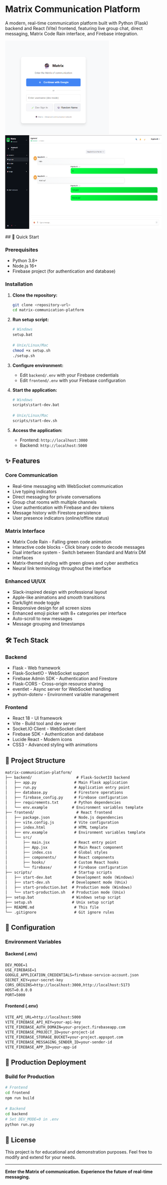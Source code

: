 # Matrix Communication Platform

A modern, real-time communication platform built with Python (Flask) backend and React (Vite) frontend, featuring live group chat, direct messaging, Matrix Code Rain interface, and Firebase integration.
<p float="left">
  <img src="frontend/static/1.png" alt="Journal Home" height = "300"/>
  <img src="frontend/static/2.png" alt="Menu" height ="300"/>
</p>
## 🚀 Quick Start

### Prerequisites
- Python 3.8+
- Node.js 16+
- Firebase project (for authentication and database)

### Installation

1. **Clone the repository:**
   ```bash
   git clone <repository-url>
   cd matrix-communication-platform
   ```

2. **Run setup script:**
   ```bash
   # Windows
   setup.bat
   
   # Unix/Linux/Mac
   chmod +x setup.sh
   ./setup.sh
   ```

3. **Configure environment:**
   - Edit `backend/.env` with your Firebase credentials
   - Edit `frontend/.env` with your Firebase configuration

4. **Start the application:**
   ```bash
   # Windows
   scripts\start-dev.bat
   
   # Unix/Linux/Mac
   scripts/start-dev.sh
   ```

5. **Access the application:**
   - Frontend: `http://localhost:3000`
   - Backend: `http://localhost:5000`

## ✨ Features

### Core Communication
- Real-time messaging with WebSocket communication
- Live typing indicators
- Direct messaging for private conversations
- Group chat rooms with multiple channels
- User authentication with Firebase and dev tokens
- Message history with Firestore persistence
- User presence indicators (online/offline status)

### Matrix Interface
- Matrix Code Rain - Falling green code animation
- Interactive code blocks - Click binary code to decode messages
- Dual interface system - Switch between Standard and Matrix DM interfaces
- Matrix-themed styling with green glows and cyber aesthetics
- Neural link terminology throughout the interface

### Enhanced UI/UX
- Slack-inspired design with professional layout
- Apple-like animations and smooth transitions
- Dark/light mode toggle
- Responsive design for all screen sizes
- Enhanced emoji picker with 8+ categories per interface
- Auto-scroll to new messages
- Message grouping and timestamps

## 🛠️ Tech Stack

### Backend
- Flask - Web framework
- Flask-SocketIO - WebSocket support
- Firebase Admin SDK - Authentication and Firestore
- Flask-CORS - Cross-origin resource sharing
- eventlet - Async server for WebSocket handling
- python-dotenv - Environment variable management

### Frontend
- React 18 - UI framework
- Vite - Build tool and dev server
- Socket.IO Client - WebSocket client
- Firebase SDK - Authentication and database
- Lucide React - Modern icons
- CSS3 - Advanced styling with animations

## 📁 Project Structure

```
matrix-communication-platform/
├── backend/                    # Flask-SocketIO backend
│   ├── app.py                 # Main Flask application
│   ├── run.py                 # Application entry point
│   ├── database.py            # Firestore operations
│   ├── firebase_config.py     # Firebase configuration
│   ├── requirements.txt       # Python dependencies
│   └── env.example           # Environment variables template
├── frontend/                   # React frontend
│   ├── package.json           # Node.js dependencies
│   ├── vite.config.js         # Vite configuration
│   ├── index.html             # HTML template
│   ├── env.example            # Environment variables template
│   └── src/
│       ├── main.jsx           # React entry point
│       ├── App.jsx            # Main React component
│       ├── index.css          # Global styles
│       ├── components/        # React components
│       ├── hooks/             # Custom React hooks
│       └── firebase/          # Firebase configuration
├── scripts/                   # Startup scripts
│   ├── start-dev.bat         # Development mode (Windows)
│   ├── start-dev.sh          # Development mode (Unix)
│   ├── start-production.bat  # Production mode (Windows)
│   └── start-production.sh   # Production mode (Unix)
├── setup.bat                 # Windows setup script
├── setup.sh                  # Unix setup script
├── README.md                  # This file
└── .gitignore                 # Git ignore rules
```

## 🔧 Configuration

### Environment Variables

#### Backend (.env)
```env
DEV_MODE=1
USE_FIREBASE=1
GOOGLE_APPLICATION_CREDENTIALS=firebase-service-account.json
SECRET_KEY=your-secret-key
CORS_ORIGINS=http://localhost:3000,http://localhost:5173
HOST=0.0.0.0
PORT=5000
```

#### Frontend (.env)
```env
VITE_API_URL=http://localhost:5000
VITE_FIREBASE_API_KEY=your-api-key
VITE_FIREBASE_AUTH_DOMAIN=your-project.firebaseapp.com
VITE_FIREBASE_PROJECT_ID=your-project-id
VITE_FIREBASE_STORAGE_BUCKET=your-project.appspot.com
VITE_FIREBASE_MESSAGING_SENDER_ID=your-sender-id
VITE_FIREBASE_APP_ID=your-app-id
```

## 🚀 Production Deployment

### Build for Production
```bash
# Frontend
cd frontend
npm run build

# Backend
cd backend
# Set DEV_MODE=0 in .env
python run.py
```

## 📄 License

This project is for educational and demonstration purposes. Feel free to modify and extend for your needs.

---


**Enter the Matrix of communication. Experience the future of real-time messaging.**
